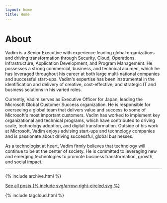 ```yaml
---
layout: home
title: Home
---
```


# About

Vadim is a Senior Executive with experience leading global organizations and driving transformation through Security, Cloud, Operations, Infrastructure, Application Development, and Program Management. He possesses a strong commercial, business, and technical acumen, which he has leveraged throughout his career at both large multi-national companies and successful start-ups. Vadim's expertise has been instrumental in the identification and delivery of creative, cost-effective, and strategic IT and business solutions in his varied roles. 

Currently, Vadim serves as Executive Officer for Japan, leading the Microsoft Global Customer Success organization. He is responsible for overseeing a global team that delivers value and success to some of Microsoft's most important customers. Vadim has worked to implement key organizational and technical programs, which have contributed to driving scale, technology adoption, and digital transformation. Outside of his work at Microsoft, Vadim enjoys advising start-ups and technology companies and is passionate about driving successful, global businesses.

As a technologist at heart, Vadim firmly believes that technology will continue to be at the center of society. He is committed to leveraging new and emerging technologies to promote business transformation, growth, and social impact.

---


{% include archive.html %}


<div class="pagination">
<a href="/posts/">See all posts {% include svg/arrow-right-circled.svg %}</a>
</div>

{% include tagcloud.html %}